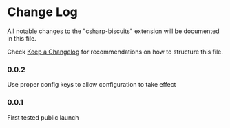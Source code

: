 # Change Log

All notable changes to the "csharp-biscuits" extension will be documented in this file.

Check [Keep a Changelog](http://keepachangelog.com/) for recommendations on how to structure this file.

### 0.0.2

Use proper config keys to allow configuration to take effect

### 0.0.1

First tested public launch
